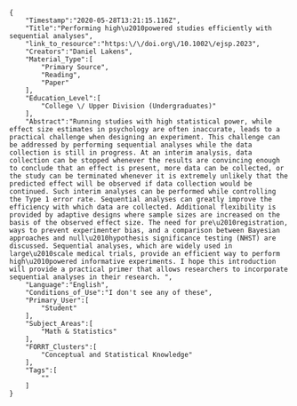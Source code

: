 
    {
        "Timestamp":"2020-05-28T13:21:15.116Z",
        "Title":"Performing high\u2010powered studies efficiently with sequential analyses",
        "link_to_resource":"https:\/\/doi.org\/10.1002\/ejsp.2023",
        "Creators":"Daniel Lakens",
        "Material_Type":[
            "Primary Source",
            "Reading",
            "Paper"
        ],
        "Education_Level":[
            "College \/ Upper Division (Undergraduates)"
        ],
        "Abstract":"Running studies with high statistical power, while effect size estimates in psychology are often inaccurate, leads to a practical challenge when designing an experiment. This challenge can be addressed by performing sequential analyses while the data collection is still in progress. At an interim analysis, data collection can be stopped whenever the results are convincing enough to conclude that an effect is present, more data can be collected, or the study can be terminated whenever it is extremely unlikely that the predicted effect will be observed if data collection would be continued. Such interim analyses can be performed while controlling the Type 1 error rate. Sequential analyses can greatly improve the efficiency with which data are collected. Additional flexibility is provided by adaptive designs where sample sizes are increased on the basis of the observed effect size. The need for pre\u2010registration, ways to prevent experimenter bias, and a comparison between Bayesian approaches and null\u2010hypothesis significance testing (NHST) are discussed. Sequential analyses, which are widely used in large\u2010scale medical trials, provide an efficient way to perform high\u2010powered informative experiments. I hope this introduction will provide a practical primer that allows researchers to incorporate sequential analyses in their research. ",
        "Language":"English",
        "Conditions_of_Use":"I don't see any of these",
        "Primary_User":[
            "Student"
        ],
        "Subject_Areas":[
            "Math & Statistics"
        ],
        "FORRT_Clusters":[
            "Conceptual and Statistical Knowledge"
        ],
        "Tags":[
            ""
        ]
    }
